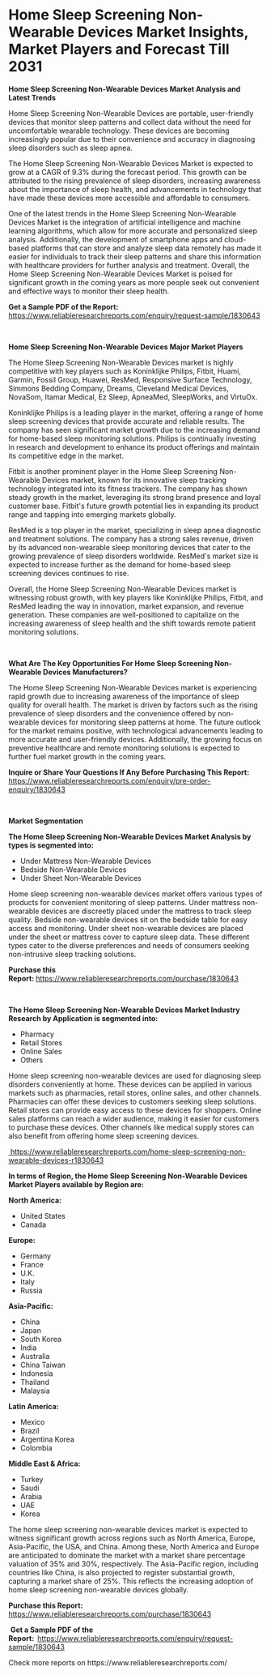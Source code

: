 <p><h1>Home Sleep Screening Non-Wearable Devices Market Insights, Market Players and Forecast Till 2031</h1></p><p><strong>Home Sleep Screening Non-Wearable Devices Market Analysis and Latest Trends</strong></p>
<p><p>Home Sleep Screening Non-Wearable Devices are portable, user-friendly devices that monitor sleep patterns and collect data without the need for uncomfortable wearable technology. These devices are becoming increasingly popular due to their convenience and accuracy in diagnosing sleep disorders such as sleep apnea. </p><p>The Home Sleep Screening Non-Wearable Devices Market is expected to grow at a CAGR of 9.3% during the forecast period. This growth can be attributed to the rising prevalence of sleep disorders, increasing awareness about the importance of sleep health, and advancements in technology that have made these devices more accessible and affordable to consumers. </p><p>One of the latest trends in the Home Sleep Screening Non-Wearable Devices Market is the integration of artificial intelligence and machine learning algorithms, which allow for more accurate and personalized sleep analysis. Additionally, the development of smartphone apps and cloud-based platforms that can store and analyze sleep data remotely has made it easier for individuals to track their sleep patterns and share this information with healthcare providers for further analysis and treatment. Overall, the Home Sleep Screening Non-Wearable Devices Market is poised for significant growth in the coming years as more people seek out convenient and effective ways to monitor their sleep health.</p></p>
<p><strong>Get a Sample PDF of the Report:&nbsp;</strong> <a href="https://www.reliableresearchreports.com/enquiry/request-sample/1830643">https://www.reliableresearchreports.com/enquiry/request-sample/1830643</a></p>
<p>&nbsp;</p>
<p><strong>Home Sleep Screening Non-Wearable Devices Major Market Players</strong></p>
<p><p>The Home Sleep Screening Non-Wearable Devices market is highly competitive with key players such as Koninklijke Philips, Fitbit, Huami, Garmin, Fossil Group, Huawei, ResMed, Responsive Surface Technology, Simmons Bedding Company, Dreams, Cleveland Medical Devices, NovaSom, Itamar Medical, Ez Sleep, ApneaMed, SleepWorks, and VirtuOx.</p><p>Koninklijke Philips is a leading player in the market, offering a range of home sleep screening devices that provide accurate and reliable results. The company has seen significant market growth due to the increasing demand for home-based sleep monitoring solutions. Philips is continually investing in research and development to enhance its product offerings and maintain its competitive edge in the market.</p><p>Fitbit is another prominent player in the Home Sleep Screening Non-Wearable Devices market, known for its innovative sleep tracking technology integrated into its fitness trackers. The company has shown steady growth in the market, leveraging its strong brand presence and loyal customer base. Fitbit's future growth potential lies in expanding its product range and tapping into emerging markets globally.</p><p>ResMed is a top player in the market, specializing in sleep apnea diagnostic and treatment solutions. The company has a strong sales revenue, driven by its advanced non-wearable sleep monitoring devices that cater to the growing prevalence of sleep disorders worldwide. ResMed's market size is expected to increase further as the demand for home-based sleep screening devices continues to rise.</p><p>Overall, the Home Sleep Screening Non-Wearable Devices market is witnessing robust growth, with key players like Koninklijke Philips, Fitbit, and ResMed leading the way in innovation, market expansion, and revenue generation. These companies are well-positioned to capitalize on the increasing awareness of sleep health and the shift towards remote patient monitoring solutions.</p></p>
<p>&nbsp;</p>
<p><strong>What Are The Key Opportunities For Home Sleep Screening Non-Wearable Devices Manufacturers?</strong></p>
<p><p>The Home Sleep Screening Non-Wearable Devices market is experiencing rapid growth due to increasing awareness of the importance of sleep quality for overall health. The market is driven by factors such as the rising prevalence of sleep disorders and the convenience offered by non-wearable devices for monitoring sleep patterns at home. The future outlook for the market remains positive, with technological advancements leading to more accurate and user-friendly devices. Additionally, the growing focus on preventive healthcare and remote monitoring solutions is expected to further fuel market growth in the coming years.</p></p>
<p><strong>Inquire or Share Your Questions If Any Before Purchasing This Report:</strong> <a href="https://www.reliableresearchreports.com/enquiry/pre-order-enquiry/1830643">https://www.reliableresearchreports.com/enquiry/pre-order-enquiry/1830643</a></p>
<p>&nbsp;</p>
<p><strong>Market Segmentation</strong></p>
<p><strong>The Home Sleep Screening Non-Wearable Devices Market Analysis by types is segmented into:</strong></p>
<p><ul><li>Under Mattress Non-Wearable Devices</li><li>Bedside Non-Wearable Devices</li><li>Under Sheet Non-Wearable Devices</li></ul></p>
<p><p>Home sleep screening non-wearable devices market offers various types of products for convenient monitoring of sleep patterns. Under mattress non-wearable devices are discreetly placed under the mattress to track sleep quality. Bedside non-wearable devices sit on the bedside table for easy access and monitoring. Under sheet non-wearable devices are placed under the sheet or mattress cover to capture sleep data. These different types cater to the diverse preferences and needs of consumers seeking non-intrusive sleep tracking solutions.</p></p>
<p><strong>Purchase this Report:&nbsp;</strong><a href="https://www.reliableresearchreports.com/purchase/1830643">https://www.reliableresearchreports.com/purchase/1830643</a></p>
<p>&nbsp;</p>
<p><strong>The Home Sleep Screening Non-Wearable Devices Market Industry Research by Application is segmented into:</strong></p>
<p><ul><li>Pharmacy</li><li>Retail Stores</li><li>Online Sales</li><li>Others</li></ul></p>
<p><p>Home sleep screening non-wearable devices are used for diagnosing sleep disorders conveniently at home. These devices can be applied in various markets such as pharmacies, retail stores, online sales, and other channels. Pharmacies can offer these devices to customers seeking sleep solutions. Retail stores can provide easy access to these devices for shoppers. Online sales platforms can reach a wider audience, making it easier for customers to purchase these devices. Other channels like medical supply stores can also benefit from offering home sleep screening devices.</p></p>
<p><a href="https://www.reliableresearchreports.com/home-sleep-screening-non-wearable-devices-r1830643">&nbsp;https://www.reliableresearchreports.com/home-sleep-screening-non-wearable-devices-r1830643</a></p>
<p><strong>In terms of Region, the Home Sleep Screening Non-Wearable Devices Market Players available by Region are:</strong></p>
<p>
    <p> <strong> North America: </strong>
        <ul>
            <li>United States</li>
            <li>Canada</li>
        </ul>
        </p> 
    <p> <strong> Europe: </strong>
        <ul>
            <li>Germany</li>
            <li>France</li>
            <li>U.K.</li>
            <li>Italy</li>
            <li>Russia</li>
        </ul>
        </p> 
    <p> <strong> Asia-Pacific: </strong>
        <ul>
            <li>China</li>
            <li>Japan</li>
            <li>South Korea</li>
            <li>India</li>
            <li>Australia</li>
            <li>China Taiwan</li>
            <li>Indonesia</li>
            <li>Thailand</li>
            <li>Malaysia</li>
        </ul>
        </p> 
    <p> <strong> Latin America: </strong>
        <ul>
            <li>Mexico</li>
            <li>Brazil</li>
            <li>Argentina Korea</li>
            <li>Colombia</li>
        </ul>
        </p> 
    <p> <strong> Middle East & Africa: </strong>
        <ul>
            <li>Turkey</li>
            <li>Saudi</li>
            <li>Arabia</li>
            <li>UAE</li>
            <li>Korea</li>
        </ul>
    </p>
    </p>
<p><p>The home sleep screening non-wearable devices market is expected to witness significant growth across regions such as North America, Europe, Asia-Pacific, the USA, and China. Among these, North America and Europe are anticipated to dominate the market with a market share percentage valuation of 35% and 30%, respectively. The Asia-Pacific region, including countries like China, is also projected to register substantial growth, capturing a market share of 25%. This reflects the increasing adoption of home sleep screening non-wearable devices globally.</p></p>
<p><strong>Purchase this Report: </strong><a href="https://www.reliableresearchreports.com/purchase/1830643">https://www.reliableresearchreports.com/purchase/1830643</a></p>
<p>&nbsp;<strong>Get a Sample PDF of the Report:&nbsp;&nbsp;</strong><a href="https://www.reliableresearchreports.com/enquiry/request-sample/1830643">https://www.reliableresearchreports.com/enquiry/request-sample/1830643</a></p>
<p><strong></strong></p>
<p>Check more reports on https://www.reliableresearchreports.com/</p>
